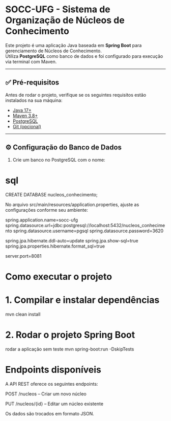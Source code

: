 # SOCC-UFG - Sistema de Organização de Núcleos de Conhecimento

Este projeto é uma aplicação Java baseada em **Spring Boot** para gerenciamento de Núcleos de Conhecimento.  
Utiliza **PostgreSQL** como banco de dados e foi configurado para execução via terminal com Maven.

---

## ✅ Pré-requisitos

Antes de rodar o projeto, verifique se os seguintes requisitos estão instalados na sua máquina:

- [Java 17+](https://adoptium.net/)
- [Maven 3.8+](https://maven.apache.org/)
- [PostgreSQL](https://www.postgresql.org/)
- [Git (opcional)](https://git-scm.com/)

---

## ⚙️ Configuração do Banco de Dados

1. Crie um banco no PostgreSQL com o nome:

# sql
CREATE DATABASE nucleos_conhecimento;

No arquivo src/main/resources/application.properties, ajuste as configurações conforme seu ambiente:

spring.application.name=socc-ufg
spring.datasource.url=jdbc:postgresql://localhost:5432/nucleos_conhecimento
spring.datasource.username=pgsql
spring.datasource.password=3620

spring.jpa.hibernate.ddl-auto=update
spring.jpa.show-sql=true
spring.jpa.properties.hibernate.format_sql=true

server.port=8081

# Como executar o projeto

# 1. Compilar e instalar dependências
mvn clean install

# 2. Rodar o projeto Spring Boot
rodar a aplicação sem teste
mvn spring-boot:run -DskipTests


# Endpoints disponíveis
A API REST oferece os seguintes endpoints:
  
  POST /nucleos – Criar um novo núcleo
  
  PUT /nucleos/{id} – Editar um núcleo existente
  
Os dados são trocados em formato JSON.
```

